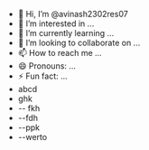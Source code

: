 - 👋 Hi, I’m @avinash2302res07
- 👀 I’m interested in ...
- 🌱 I’m currently learning ...
- 💞️ I’m looking to collaborate on ...
- 📫 How to reach me ...
- 😄 Pronouns: ...
- ⚡ Fun fact: ...
- abcd
- ghk
- -- fkh
- --fdh
- --ppk
- --werto

<!---
avinash2302res07/avinash2302res07 is a ✨ special ✨ repository because its `README.md` (this file) appears on your GitHub profile.
You can click the Preview link to take a look at your changes.
--->

